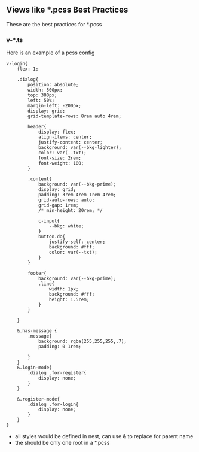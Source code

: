 ## Views like *.pcss Best Practices

These are the best practices for *.pcss

### v-*.ts

Here is an example of a pcss config 

````pcss
v-login{
	flex: 1;
	
	.dialog{
		position: absolute;
		width: 500px;
		top: 300px;
		left: 50%;
		margin-left: -200px;
		display: grid;
		grid-template-rows: 8rem auto 4rem;

		header{
			display: flex;
			align-items: center;
			justify-content: center;
			background: var(--bkg-lighter);
			color: var(--txt);
			font-size: 2rem;
			font-weight: 100;
		}

		.content{
			background: var(--bkg-prime);
			display: grid;
			padding: 3rem 4rem 1rem 4rem;
			grid-auto-rows: auto;
			grid-gap: 1rem;
			/* min-height: 20rem; */

			c-input{
				--bkg: white;
			}
			button.do{
				justify-self: center;
				background: #fff;
				color: var(--txt);
			}
		}

		footer{
			background: var(--bkg-prime);
			.line{
				width: 1px;
				background: #fff;
				height: 1.5rem;
			}
		}

	}

	&.has-message {
		.message{
			background: rgba(255,255,255,.7);
			padding: 0 1rem;
			
		}
	}
	&.login-mode{
		.dialog .for-register{
			display: none;
		}
	}

	&.register-mode{
		.dialog .for-login{
			display: none;
		}
	}	
}
````

- all styles would be defined in nest, can use & to replace for parent name
- the should be only one root in a *.pcss